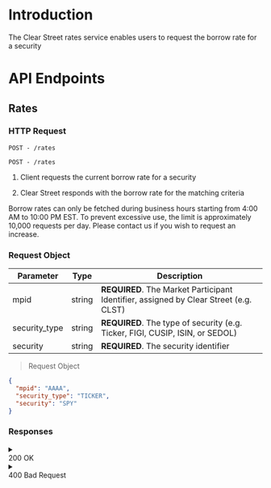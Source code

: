 # Introduction

The Clear Street rates service enables users to request the borrow rate for a security

# API Endpoints

## Rates

### HTTP Request

`POST - /rates`

```
POST - /rates
```

1. Client requests the current borrow rate for a security

2. Clear Street responds with the borrow rate for the matching criteria

<aside class="notice">
Borrow rates can only be fetched during business hours starting from 4:00 AM to 10:00 PM EST.
To prevent excessive use, the limit is approximately 10,000 requests per day. Please contact us if you wish to request an increase.
</aside>

### Request Object

| Parameter     | Type   | Description                                                                           |
| ------------- | ------ | ------------------------------------------------------------------------------------- |
| mpid          | string | **REQUIRED**. The Market Participant Identifier, assigned by Clear Street (e.g. CLST) |
| security_type | string | **REQUIRED**. The type of security (e.g. Ticker, FIGI, CUSIP, ISIN, or SEDOL)         |
| security      | string | **REQUIRED**. The security identifier                                                 |

> Request Object

```json
{
  "mpid": "AAAA",
  "security_type": "TICKER",
  "security": "SPY"
}
```

### Responses

<details>
  <summary><aside class="success">200 OK</aside></summary>

A successful response

```json
{
  "rate_id": "d18adab0-1527-11ee-be56-0242ac120002",
  "mpid": "AAAA",
  "security_type": "TICKER",
  "security": "SPY",
  "borrow_rate": 5.183
}
```

| Parameter     | Type   | Description                                          |
| ------------- | ------ | ---------------------------------------------------- |
| rate_id       | string | An ID for the rate response                          |
| mpid          | string | The Market Participant Identifier that was requested |
| security_type | string | The type of security that was requested              |
| security      | string | The security identifier that was requested           |
| borrow_rate   | number | Borrow rate for the security if held overnight       |

</details>

<details>
  <summary><aside class="warning">400 Bad Request</aside></summary>

MPID does not have a valid billing configuration

```json
{
  "errorMessage": "Mpid AAAA not configured",
  "timestamp": "2023-07-17T21:06:27.394+00:00",
  "errorDetails": null
}
```

| Parameter    | Type   | Description                                                    |
| ------------ | ------ | -------------------------------------------------------------- |
| message      | string | Error message                                                  |
| timestamp    | string | Timestamp of message                                           |
| errorDetails | Object | A JSON object containing a message explaining the errorMessage |

An invalid security type

```json
{
  "errorMessage": "Invalid request",
  "timestamp": "2023-07-17T21:06:27.394+00:00",
  "errorDetails": {
    "securityType": "Invalid security type"
  }
}
```

| Parameter    | Type   | Description                                                    |
| ------------ | ------ | -------------------------------------------------------------- |
| errorMessage | string | Error message                                                  |
| timestamp    | string | Timestamp of message                                           |
| errorDetails | Object | A JSON object containing a message explaining the errorMessage |

An invalid security

```json
{
  "errorMessage": "Unable to determine instrument for provided id TICKER abcde",
  "timestamp": "2023-07-17T21:06:27.394+00:00",
  "errorDetails": null
}
```

| Parameter    | Type   | Description                                                    |
| ------------ | ------ | -------------------------------------------------------------- |
| message      | string | Error message                                                  |
| timestamp    | string | Timestamp of message                                           |
| errorDetails | Object | A JSON object containing a message explaining the errorMessage |

Request made outside of business hours

```json
{
  "errorMessage": "Invalid request",
  "timestamp": "2023-07-17T21:06:27.394+00:00",
  "errorDetails": {
    "securityType": "Request outside of business hours"
  }
}
```

| Parameter    | Type   | Description                                                    |
| ------------ | ------ | -------------------------------------------------------------- |
| message      | string | Error message                                                  |
| timestamp    | string | Timestamp of message                                           |
| errorDetails | Object | A JSON object containing a message explaining the errorMessage |

</details>
